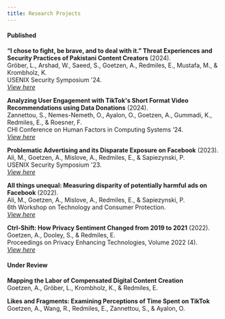 ```yaml
---
title: Research Projects
---
```


#### Published

**“I chose to fight, be brave, and to deal with it.” Threat Experiences and Security Practices of Pakistani Content Creators** (2024).  
Gröber, L., Arshad, W., Saeed, S., Goetzen, A., Redmiles, E., Mustafa, M., & Krombholz, K.   
USENIX Security Symposium '24.  
*[View here](https://www.usenix.org/system/files/sec24summer-prepub-356-grober.pdf)*  

**Analyzing User Engagement with TikTok's Short Format Video Recommendations using Data Donations** (2024).  
Zannettou, S., Nemes-Nemeth, O., Ayalon, O., Goetzen, A., Gummadi, K., Redmiles, E., & Roesner, F.   
CHI Conference on Human Factors in Computing Systems ‘24.  
*[View here](https://www.usenix.org/system/files/sec24summer-prepub-356-grober.pdf)*  

**Problematic Advertising and its Disparate Exposure on Facebook** (2023).  
Ali, M., Goetzen, A., Mislove, A., Redmiles, E., & Sapiezynski, P.  
USENIX Security Symposium '23.   
*[View here](https://www.usenix.org/system/files/usenixsecurity23-ali.pdf)*  

**All things unequal: Measuring disparity of potentially harmful ads on Facebook** (2022).  
Ali, M., Goetzen, A., Mislove, A., Redmiles, E., & Sapiezynski, P.  
6th Workshop on Technology and Consumer Protection.  
*[View here](https://www.ieee-security.org/TC/SPW2022/ConPro/papers/ali-conpro22.pdf)* 

**Ctrl-Shift: How Privacy Sentiment Changed from 2019 to 2021** (2022).  
Goetzen, A., Dooley, S., & Redmiles, E.  
Proceedings on Privacy Enhancing Technologies, Volume 2022 (4).  
*[View here](https://petsymposium.org/popets/2022/popets-2022-0118.php)*

#### Under Review
 
**Mapping the Labor of Compensated Digital Content Creation**  
Goetzen, A., Gröber, L., Krombholz, K., & Redmiles, E.

**Likes and Fragments: Examining Perceptions of Time Spent on TikTok**  
Goetzen, A., Wang, R., Redmiles, E., Zannettou, S., & Ayalon, O.
